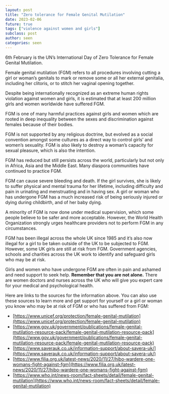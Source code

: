 ```yaml
---
layout: post
title: "Zero tolerance for Female Genital Mutilation"
date: 2023-02-06
future: true
tags: ["violence against women and girls"]
subclass: post
author: seen
categories: seen
---
```


6th February is the UN’s International Day of Zero Tolerance for Female Genital Mutilation.

Female genital mutilation (FGM) refers to all procedures involving cutting a girl or woman’s genitals to mark or remove some or all her external genitalia, including her clitoris, or to stitch her vaginal opening together.

Despite being internationally recognized as an extreme human rights violation against women and girls, it is estimated that at least 200 million girls and women worldwide have suffered FGM.

FGM is one of many harmful practices against girls and women which are rooted in deep inequality between the sexes and discrimination against females because of their bodies.

FGM is not supported by any religious doctrine, but evolved as a social convention amongst some cultures as a direct way to control girls’ and women’s sexuality. FGM is also likely to destroy a woman’s capacity for sexual pleasure, which is also the intention.

FGM has reduced but still persists across the world, particularly but not only in Africa, Asia and the Middle East. Many diaspora communities have continued to practice FGM.

FGM can cause severe bleeding and death. If the girl survives, she is likely to suffer physical and mental trauma for her lifetime, including difficulty and pain in urinating and menstruating and in having sex. A girl or woman who has undergone FGM has a much increased risk of being seriously injured or dying during childbirth, and of her baby dying.

A minority of FGM is now done under medical supervision, which some people believe to be safer and more acceptable. However, the World Health Organization strongly urges healthcare providers not to perform FGM in any circumstances.

FGM has been illegal across the whole UK since 1985 and it’s also now illegal for a girl to be taken outside of the UK to be subjected to FGM. However, some UK girls are still at risk from FGM. Government agencies, schools and charities across the UK work to identify and safeguard girls who may be at risk.

Girls and women who have undergone FGM are often in pain  and ashamed and need support to seek help. **Remember that you are not alone.** There are women doctors and nurses across the UK who will give you expert care for your medical and psychological health.

Here are links to the sources for the information above. You can also use these sources to learn more and get support for yourself or a girl or woman you know who may be at risk of FGM or who has suffered from FGM:

- [https://www.unicef.org/protection/female-genital-mutilation](https://www.unicef.org/protection/female-genital-mutilation)
- [https://www.gov.uk/government/publications/female-genital-mutilation-resource-pack/female-genital-mutilation-resource-pack](https://www.gov.uk/government/publications/female-genital-mutilation-resource-pack/female-genital-mutilation-resource-pack)
- [https://www.saverauk.co.uk/information-support/about-savera-uk/](https://www.saverauk.co.uk/information-support/about-savera-uk/)
- [https://www.filia.org.uk/latest-news/2020/11/27/hibo-wardere-one-womans-fight-against-fgm](https://www.filia.org.uk/latest-news/2020/11/27/hibo-wardere-one-womans-fight-against-fgm)
- [https://www.who.int/news-room/fact-sheets/detail/female-genital-mutilation](https://www.who.int/news-room/fact-sheets/detail/female-genital-mutilation)
